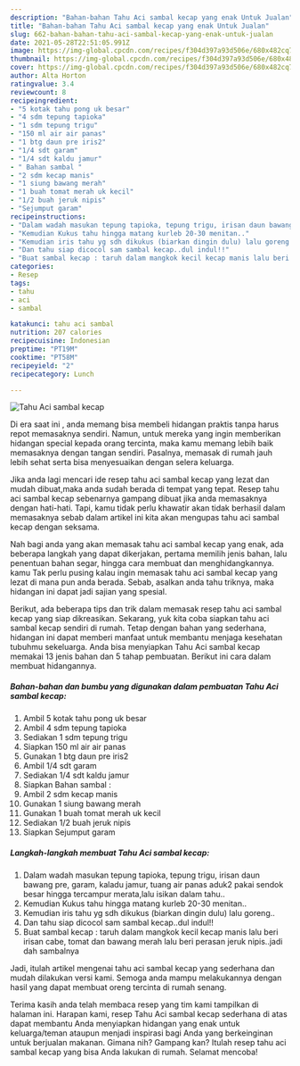 ```yaml
---
description: "Bahan-bahan Tahu Aci sambal kecap yang enak Untuk Jualan"
title: "Bahan-bahan Tahu Aci sambal kecap yang enak Untuk Jualan"
slug: 662-bahan-bahan-tahu-aci-sambal-kecap-yang-enak-untuk-jualan
date: 2021-05-28T22:51:05.991Z
image: https://img-global.cpcdn.com/recipes/f304d397a93d506e/680x482cq70/tahu-aci-sambal-kecap-foto-resep-utama.jpg
thumbnail: https://img-global.cpcdn.com/recipes/f304d397a93d506e/680x482cq70/tahu-aci-sambal-kecap-foto-resep-utama.jpg
cover: https://img-global.cpcdn.com/recipes/f304d397a93d506e/680x482cq70/tahu-aci-sambal-kecap-foto-resep-utama.jpg
author: Alta Horton
ratingvalue: 3.4
reviewcount: 8
recipeingredient:
- "5 kotak tahu pong uk besar"
- "4 sdm tepung tapioka"
- "1 sdm tepung trigu"
- "150 ml air air panas"
- "1 btg daun pre iris2"
- "1/4 sdt garam"
- "1/4 sdt kaldu jamur"
- " Bahan sambal "
- "2 sdm kecap manis"
- "1 siung bawang merah"
- "1 buah tomat merah uk kecil"
- "1/2 buah jeruk nipis"
- "Sejumput garam"
recipeinstructions:
- "Dalam wadah masukan tepung tapioka, tepung trigu, irisan daun bawang pre, garam, kaladu jamur, tuang air panas aduk2 pakai sendok besar hingga tercampur merata,lalu isikan dalam tahu.."
- "Kemudian Kukus tahu hingga matang kurleb 20-30 menitan.."
- "Kemudian iris tahu yg sdh dikukus (biarkan dingin dulu) lalu goreng.."
- "Dan tahu siap dicocol sam sambal kecap..dul indul!!"
- "Buat sambal kecap : taruh dalam mangkok kecil kecap manis lalu beri irisan cabe, tomat dan bawang merah lalu beri perasan jeruk nipis..jadi dah sambalnya"
categories:
- Resep
tags:
- tahu
- aci
- sambal

katakunci: tahu aci sambal 
nutrition: 207 calories
recipecuisine: Indonesian
preptime: "PT19M"
cooktime: "PT58M"
recipeyield: "2"
recipecategory: Lunch

---
```



![Tahu Aci sambal kecap](https://img-global.cpcdn.com/recipes/f304d397a93d506e/680x482cq70/tahu-aci-sambal-kecap-foto-resep-utama.jpg)

Di era  saat ini , anda memang bisa membeli hidangan praktis tanpa harus repot memasaknya sendiri. Namun, untuk mereka yang ingin memberikan hidangan special kepada orang tercinta, maka kamu memang lebih baik memasaknya dengan tangan sendiri. Pasalnya, memasak di rumah jauh lebih sehat serta bisa menyesuaikan dengan selera keluarga.

Jika anda lagi mencari ide resep tahu aci sambal kecap yang lezat dan mudah dibuat,maka anda sudah berada di tempat yang tepat. Resep tahu aci sambal kecap  sebenarnya gampang dibuat jika anda memasaknya dengan hati-hati. Tapi, kamu tidak perlu khawatir akan tidak berhasil dalam memasaknya 
sebab dalam artikel ini kita akan mengupas tahu aci sambal kecap dengan seksama.  



Nah bagi anda yang akan memasak tahu aci sambal kecap yang enak, ada beberapa langkah yang dapat dikerjakan, pertama memilih jenis bahan, lalu penentuan bahan segar, hingga cara membuat dan menghidangkannya. kamu Tak perlu pusing kalau ingin memasak tahu aci sambal kecap yang lezat di mana pun anda berada. Sebab, asalkan anda  tahu triknya, maka hidangan ini dapat jadi sajian yang spesial.

Berikut, ada beberapa tips dan trik dalam memasak resep tahu aci sambal kecap yang siap dikreasikan. Sekarang, yuk kita coba siapkan tahu aci sambal kecap sendiri di rumah. Tetap dengan bahan yang sederhana, hidangan ini dapat memberi manfaat untuk membantu menjaga kesehatan tubuhmu sekeluarga. Anda bisa menyiapkan Tahu Aci sambal kecap memakai 13 jenis bahan dan 5 tahap pembuatan. Berikut ini cara dalam membuat hidangannya.

<!--inarticleads1-->

##### Bahan-bahan dan bumbu yang digunakan dalam pembuatan Tahu Aci sambal kecap:

1. Ambil 5 kotak tahu pong uk besar
1. Ambil 4 sdm tepung tapioka
1. Sediakan 1 sdm tepung trigu
1. Siapkan 150 ml air air panas
1. Gunakan 1 btg daun pre iris2
1. Ambil 1/4 sdt garam
1. Sediakan 1/4 sdt kaldu jamur
1. Siapkan  Bahan sambal :
1. Ambil 2 sdm kecap manis
1. Gunakan 1 siung bawang merah
1. Gunakan 1 buah tomat merah uk kecil
1. Sediakan 1/2 buah jeruk nipis
1. Siapkan Sejumput garam




<!--inarticleads2-->

##### Langkah-langkah membuat Tahu Aci sambal kecap:

1. Dalam wadah masukan tepung tapioka, tepung trigu, irisan daun bawang pre, garam, kaladu jamur, tuang air panas aduk2 pakai sendok besar hingga tercampur merata,lalu isikan dalam tahu..
1. Kemudian Kukus tahu hingga matang kurleb 20-30 menitan..
1. Kemudian iris tahu yg sdh dikukus (biarkan dingin dulu) lalu goreng..
1. Dan tahu siap dicocol sam sambal kecap..dul indul!!
1. Buat sambal kecap : taruh dalam mangkok kecil kecap manis lalu beri irisan cabe, tomat dan bawang merah lalu beri perasan jeruk nipis..jadi dah sambalnya




Jadi, itulah artikel mengenai  tahu aci sambal kecap  yang sederhana dan mudah dilakukan versi kami. Semoga anda mampu melakukannya dengan hasil yang dapat membuat oreng tercinta di rumah senang. 

Terima kasih anda telah membaca resep yang tim kami tampilkan di halaman ini. Harapan kami, resep  Tahu Aci sambal kecap sederhana di atas dapat membantu Anda menyiapkan hidangan yang enak untuk keluarga/teman ataupun menjadi inspirasi bagi Anda yang berkeinginan untuk berjualan makanan. Gimana nih? Gampang kan? Itulah resep tahu aci sambal kecap yang bisa Anda lakukan di rumah. Selamat mencoba!

